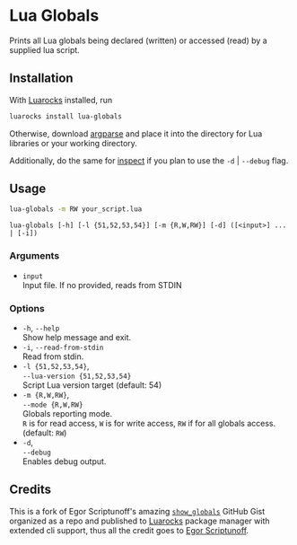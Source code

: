 # Lua Globals

Prints all Lua globals being declared (written) or accessed (read) by a supplied lua script.

## Installation

With [Luarocks](https://luarocks.org) installed, run

```bash
luarocks install lua-globals
```

Otherwise, download [argparse](https://github.com/luarocks/argparse/raw/master/src/argparse.lua) and place it into the directory for Lua libraries or your working directory.

Additionally, do the same for [inspect](https://github.com/kikito/inspect.lua/raw/master/inspect.lua) if you plan to use the `-d` | `--debug` flag.

## Usage

```bash
lua-globals -m RW your_script.lua
```

`lua-globals [-h] [-l {51,52,53,54}] [-m {R,W,RW}] [-d] ([<input>] ... | [-i])`

### Arguments

- `input`  
Input file. If no provided, reads from STDIN

### Options

- `-h`, `--help`  
  Show help message and exit.
- `-i`, `--read-from-stdin`  
  Read from stdin.
- `-l {51,52,53,54}`,  
   `--lua-version {51,52,53,54}`  
  Script Lua version target (default: 54)
- `-m {R,W,RW}`,  
  `--mode {R,W,RW}`  
  Globals reporting mode.  
  `R` is for read access, `W` is for write access, `RW` if for all globals access. (default: `RW`)
- `-d`,  
  `--debug`  
  Enables debug output.

## Credits

This is a fork of Egor Scriptunoff's amazing [`show_globals`](https://gist.github.com/Egor-Skriptunoff/e4ab3bfc777faf4482a1b3f3ae19181b)
GitHub Gist organized as a repo and published to [Luarocks](luarocks.org) package manager
with extended cli support, thus all the credit goes to [Egor Scriptunoff](https://github.com/Egor-Skriptunoff).
